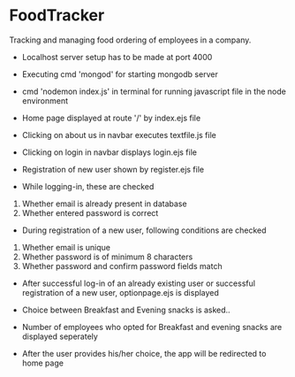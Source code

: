 # FoodTracker
Tracking and managing food ordering of employees in a company.

* Localhost server setup has to be made at port 4000

* Executing cmd 'mongod' for starting mongodb server
* cmd 'nodemon index.js' in terminal for running javascript file in the node environment

* Home page displayed at route '/' by index.ejs file
* Clicking on about us in navbar executes textfile.js file
* Clicking on login in navbar displays login.ejs file
* Registration of new user shown by register.ejs file

* While logging-in, these are checked 
1) Whether email is already present in database
2) Whether entered password is correct 

* During registration of a new user, following conditions are checked
1) Whether email is unique
2) Whether password is of minimum 8 characters
3) Whether password and confirm password fields match

* After successful log-in of an already existing user or successful registration of a new user, 
optionpage.ejs is displayed
* Choice between Breakfast and Evening snacks is asked..
* Number of employees who opted for Breakfast and evening snacks are displayed seperately

* After the user provides his/her choice, the app will be redirected to home page 
